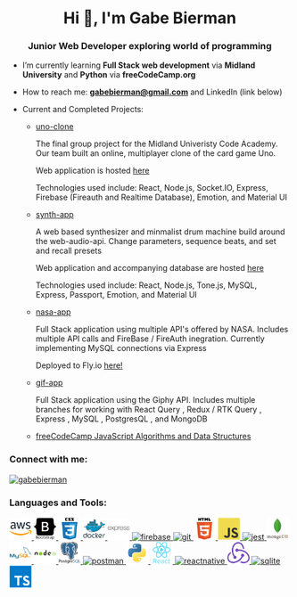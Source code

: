 <h1 align="center">Hi 👋, I'm Gabe Bierman</h1>
<h3 align="center">Junior Web Developer exploring world of programming</h3>

- I’m currently learning **Full Stack web development** via **Midland University** and **Python** via **freeCodeCamp.org**

- How to reach me: **gabebierman@gmail.com** and LinkedIn (link below)

 - Current and Completed Projects:

   - <a href="https://github.com/gabebierman/Uno-Game-C11" target="_blank">uno-clone</a> 
           <p>The final group project for the Midland Univeristy Code Academy. Our team built an online, multiplayer clone of the card game Uno.</p>
           <p>Web application is hosted <a href="https://uno-clone-gabebierman.fly.dev/lobby" target="_blank">here</a></p>
           <p>Technologies used include: React, Node.js, Socket.IO, Express, Firebase (Fireauth and Realtime Database), Emotion, and Material UI</p>
    
    - <a href="https://github.com/gabebierman/gif-app" target="_blank">synth-app</a> 
           <p>A web based synthesizer and minmalist drum machine build around the web-audio-api. Change parameters, sequence beats, and set and recall presets</p>
           <p>Web application and accompanying database are hosted <a href="https://synth-app.fly.dev/" target="_blank">here</a></p>
           <p>Technologies used include: React, Node.js, Tone.js, MySQL, Express, Passport, Emotion, and Material UI</p>
           
     - <a href="https://github.com/gabebierman/gif-app" target="_blank">nasa-app</a> 
           <p>Full Stack application using multiple API's offered by NASA. Includes multiple API calls and FireBase / FireAuth inegration. Currently implementing MySQL connections via Express</p>
           <p>Deployed to Fly.io <a href="https://nasa-app.fly.dev/" target="_blank">here!</a></p>
    
    - <a href="https://github.com/gabebierman/gif-app" target="_blank">gif-app</a> 
           <p>Full Stack application using the Giphy API. Includes multiple branches for working with React Query , Redux / RTK Query , Express , MySQL , PostgresQL , and MongoDB</p>
           
     - <a href="https://github.com/gabebierman/_freeCodeCamp/tree/master/JavaScript%20Algorithms%20and%20Data%20Structures/JS%20projects" target="_blank"> freeCodeCamp JavaScript Algorithms and Data Structures</a> 

    
<h3 align="left">Connect with me:</h3>
<p align="left">
<a href="https://linkedin.com/in/gabebierman" target="blank"><img align="center" src="https://raw.githubusercontent.com/rahuldkjain/github-profile-readme-generator/master/src/images/icons/Social/linked-in-alt.svg" alt="gabebierman" height="30" width="40" /></a>
</p>

<h3 align="left">Languages and Tools:</h3>
<p align="left"> <a href="https://aws.amazon.com" target="_blank" rel="noreferrer"> <img src="https://raw.githubusercontent.com/devicons/devicon/master/icons/amazonwebservices/amazonwebservices-original-wordmark.svg" alt="aws" width="40" height="40"/> </a> <a href="https://getbootstrap.com" target="_blank" rel="noreferrer"> <img src="https://raw.githubusercontent.com/devicons/devicon/master/icons/bootstrap/bootstrap-plain-wordmark.svg" alt="bootstrap" width="40" height="40"/> </a> <a href="https://www.w3schools.com/css/" target="_blank" rel="noreferrer"> <img src="https://raw.githubusercontent.com/devicons/devicon/master/icons/css3/css3-original-wordmark.svg" alt="css3" width="40" height="40"/> </a> <a href="https://www.docker.com/" target="_blank" rel="noreferrer"> <img src="https://raw.githubusercontent.com/devicons/devicon/master/icons/docker/docker-original-wordmark.svg" alt="docker" width="40" height="40"/> </a> <a href="https://expressjs.com" target="_blank" rel="noreferrer"> <img src="https://raw.githubusercontent.com/devicons/devicon/master/icons/express/express-original-wordmark.svg" alt="express" width="40" height="40"/> </a> <a href="https://firebase.google.com/" target="_blank" rel="noreferrer"> <img src="https://www.vectorlogo.zone/logos/firebase/firebase-icon.svg" alt="firebase" width="40" height="40"/> </a> <a href="https://git-scm.com/" target="_blank" rel="noreferrer"> <img src="https://www.vectorlogo.zone/logos/git-scm/git-scm-icon.svg" alt="git" width="40" height="40"/> </a> <a href="https://www.w3.org/html/" target="_blank" rel="noreferrer"> <img src="https://raw.githubusercontent.com/devicons/devicon/master/icons/html5/html5-original-wordmark.svg" alt="html5" width="40" height="40"/> </a> <a href="https://developer.mozilla.org/en-US/docs/Web/JavaScript" target="_blank" rel="noreferrer"> <img src="https://raw.githubusercontent.com/devicons/devicon/master/icons/javascript/javascript-original.svg" alt="javascript" width="40" height="40"/> </a> <a href="https://jestjs.io" target="_blank" rel="noreferrer"> <img src="https://www.vectorlogo.zone/logos/jestjsio/jestjsio-icon.svg" alt="jest" width="40" height="40"/> </a> <a href="https://www.mongodb.com/" target="_blank" rel="noreferrer"> <img src="https://raw.githubusercontent.com/devicons/devicon/master/icons/mongodb/mongodb-original-wordmark.svg" alt="mongodb" width="40" height="40"/> </a> <a href="https://www.mysql.com/" target="_blank" rel="noreferrer"> <img src="https://raw.githubusercontent.com/devicons/devicon/master/icons/mysql/mysql-original-wordmark.svg" alt="mysql" width="40" height="40"/> </a> <a href="https://nodejs.org" target="_blank" rel="noreferrer"> <img src="https://raw.githubusercontent.com/devicons/devicon/master/icons/nodejs/nodejs-original-wordmark.svg" alt="nodejs" width="40" height="40"/> </a> <a href="https://www.postgresql.org" target="_blank" rel="noreferrer"> <img src="https://raw.githubusercontent.com/devicons/devicon/master/icons/postgresql/postgresql-original-wordmark.svg" alt="postgresql" width="40" height="40"/> </a> <a href="https://postman.com" target="_blank" rel="noreferrer"> <img src="https://www.vectorlogo.zone/logos/getpostman/getpostman-icon.svg" alt="postman" width="40" height="40"/> </a> <a href="https://www.python.org" target="_blank" rel="noreferrer"> <img src="https://raw.githubusercontent.com/devicons/devicon/master/icons/python/python-original.svg" alt="python" width="40" height="40"/> </a> <a href="https://reactjs.org/" target="_blank" rel="noreferrer"> <img src="https://raw.githubusercontent.com/devicons/devicon/master/icons/react/react-original-wordmark.svg" alt="react" width="40" height="40"/> </a> <a href="https://reactnative.dev/" target="_blank" rel="noreferrer"> <img src="https://reactnative.dev/img/header_logo.svg" alt="reactnative" width="40" height="40"/> </a> <a href="https://redux.js.org" target="_blank" rel="noreferrer"> <img src="https://raw.githubusercontent.com/devicons/devicon/master/icons/redux/redux-original.svg" alt="redux" width="40" height="40"/> </a> <a href="https://www.sqlite.org/" target="_blank" rel="noreferrer"> <img src="https://www.vectorlogo.zone/logos/sqlite/sqlite-icon.svg" alt="sqlite" width="40" height="40"/> </a> <a href="https://www.typescriptlang.org/" target="_blank" rel="noreferrer"> <img src="https://raw.githubusercontent.com/devicons/devicon/master/icons/typescript/typescript-original.svg" alt="typescript" width="40" height="40"/> </a> </p>

